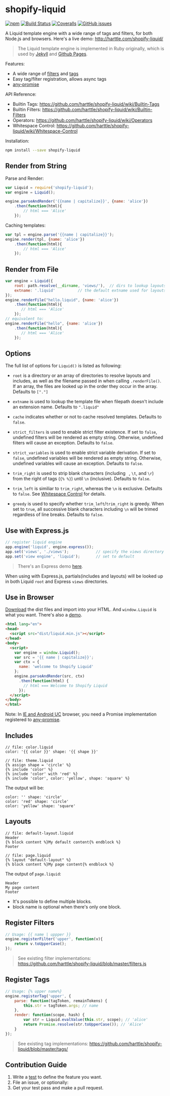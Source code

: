 # shopify-liquid

[![npm](https://img.shields.io/npm/v/shopify-liquid.svg)](https://www.npmjs.org/package/shopify-liquid)
[![Build Status](https://travis-ci.org/harttle/shopify-liquid.svg?branch=master)](https://travis-ci.org/harttle/shopify-liquid)
[![Coveralls](https://img.shields.io/coveralls/harttle/shopify-liquid.svg)](https://coveralls.io/github/harttle/shopify-liquid?branch=master)
[![GitHub issues](https://img.shields.io/github/issues-closed/harttle/shopify-liquid.svg)](https://github.com/harttle/shopify-liquid/issues)

A Liquid template engine with a wide range of tags and filters,
for both Node.js and browsers.
Here's a live demo: <http://harttle.com/shopify-liquid/>

> The Liquid template engine is implemented in Ruby originally, 
> which is used by [Jekyll][jekyll] and [Github Pages][gh].

Features:

* A wide range of [filters](https://github.com/harttle/shopify-liquid/wiki/Builtin-Filters) and [tags](https://github.com/harttle/shopify-liquid/wiki/Builtin-Tags)
* Easy tag/filter registration, allows async tags
* [any-promise][any-promise]

API Reference:

* Builtin Tags: <https://github.com/harttle/shopify-liquid/wiki/Builtin-Tags>
* Builtin Filters: <https://github.com/harttle/shopify-liquid/wiki/Builtin-Filters>
* Operators: <https://github.com/harttle/shopify-liquid/wiki/Operators>
* Whitespace Control: <https://github.com/harttle/shopify-liquid/wiki/Whitespace-Control>

Installation:

```bash
npm install --save shopify-liquid
```

## Render from String

Parse and Render:

```javascript
var Liquid = require('shopify-liquid');
var engine = Liquid();

engine.parseAndRender('{{name | capitalize}}', {name: 'alice'})
    .then(function(html){
        // html === 'Alice'
    });
```

Caching templates:

```javascript
var tpl = engine.parse('{{name | capitalize}}');
engine.render(tpl, {name: 'alice'})
    .then(function(html){   
        // html === 'Alice'
    });
```

## Render from File

```javascript
var engine = Liquid({
    root: path.resolve(__dirname, 'views/'),  // dirs to lookup layouts/includes
    extname: '.liquid'          // the default extname used for layouts/includes
});
engine.renderFile("hello.liquid", {name: 'alice'})
    .then(function(html){
       // html === 'Alice'
    });
// equivalent to: 
engine.renderFile("hello", {name: 'alice'})
    .then(function(html){
       // html === 'Alice'
    });
```

## Options

The full list of options for `Liquid()` is listed as following:

* `root` is a directory or an array of directories to resolve layouts and includes, as well as the filename passed in when calling `.renderFile()`.
If an array, the files are looked up in the order they occur in the array.
Defaults to `["."]`

* `extname` is used to lookup the template file when filepath doesn't include an extension name. Defaults to `".liquid"`

* `cache` indicates whether or not to cache resolved templates. Defaults to `false`.

* `strict_filters` is used to enable strict filter existence. If set to `false`, undefined filters will be rendered as empty string. Otherwise, undefined filters will cause an exception. Defaults to `false`.

* `strict_variables` is used to enable strict variable derivation. 
If set to `false`, undefined variables will be rendered as empty string.
Otherwise, undefined variables will cause an exception. Defaults to `false`.

* `trim_right` is used to strip blank characters (including ` `, `\t`, and `\r`) from the right of tags (`{% %}`) until `\n` (inclusive). Defaults to `false`.

* `trim_left` is similiar to `trim_right`, whereas the `\n` is exclusive. Defaults to `false`. See [Whitespace Control][whitespace control] for details.

* `greedy` is used to specify whether `trim_left`/`trim_right` is greedy. When set to `true`, all successive blank characters including `\n` will be trimed regardless of line breaks. Defaults to `false`.

## Use with Express.js

```javascript
// register liquid engine
app.engine('liquid', engine.express()); 
app.set('views', './views');            // specify the views directory
app.set('view engine', 'liquid');       // set to default
```

> There's an Express demo [here](demo/express/).

When using with Express.js, partials(includes and layouts) will be looked up in
both Liquid `root` and Express `views` directories.

## Use in Browser

[Download][releases] the dist files and import into your HTML.
And `window.Liquid` is what you want. There's also a [demo](demo/browser/).

```html
<html lang="en">
<head>
  <script src="dist/liquid.min.js"></script>
</head>
<body>
  <script>
    var engine = window.Liquid();
    var src = '{{ name | capitalize}}';
    var ctx = {
      name: 'welcome to Shopify Liquid'
    };
    engine.parseAndRender(src, ctx)
      .then(function(html) {
        // html === Welcome to Shopify Liquid 
      });
  </script>
</body>
</html>
```

Note: In [IE and Android UC][caniuse-promises] browser, you need a Promise implementation
registered to [any-promise][any-promise].

## Includes

```
// file: color.liquid
color: '{{ color }}' shape: '{{ shape }}'

// file: theme.liquid
{% assign shape = 'circle' %}
{% include 'color' %}
{% include 'color' with 'red' %}
{% include 'color', color: 'yellow', shape: 'square' %}
```

The output will be:

```
color: '' shape: 'circle'
color: 'red' shape: 'circle'
color: 'yellow' shape: 'square'
```

## Layouts

```
// file: default-layout.liquid
Header
{% block content %}My default content{% endblock %}
Footer

// file: page.liquid
{% layout "default-layout" %}
{% block content %}My page content{% endblock %}
```

The output of `page.liquid`:

```
Header
My page content
Footer
```

* It's possible to define multiple blocks.
* block name is optional when there's only one block.

## Register Filters

```javascript
// Usage: {{ name | uppper }}
engine.registerFilter('upper', function(v){
    return v.toUpperCase();
});
```

> See existing filter implementations: <https://github.com/harttle/shopify-liquid/blob/master/filters.js>

## Register Tags

```javascript
// Usage: {% upper name%}
engine.registerTag('upper', {
    parse: function(tagToken, remainTokens) {
        this.str = tagToken.args; // name
    },
    render: function(scope, hash) {
        var str = Liquid.evalValue(this.str, scope); // 'alice'
        return Promise.resolve(str.toUpperCase()); // 'Alice'
    }
});
```

> See existing tag implementations: <https://github.com/harttle/shopify-liquid/blob/master/tags/>

## Contribution Guide

1. Write a [test][test] to define the feature you want.
2. File an issue, or optionally:
3. Get your test pass and make a pull request.

[nunjucks]: http://mozilla.github.io/nunjucks/
[liquid-node]: https://github.com/sirlantis/liquid-node
[shopify-liquid]: https://shopify.github.io/liquid/
[jekyll]: http://jekyllrb.com/
[gh]: https://pages.github.com/
[releases]: https://github.com/harttle/shopify-liquid/releases
[any-promise]: https://github.com/kevinbeaty/any-promise
[test]: https://github.com/harttle/shopify-liquid/tree/master/test
[caniuse-promises]: http://caniuse.com/#feat=promises
[whitespace control]: https://github.com/harttle/shopify-liquid/wiki/Whitespace-Control
